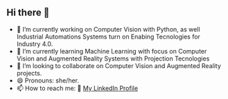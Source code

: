 ## Hi there 👋

- 🔭 I’m currently working on Computer Vision with Python, as well Industrial Automations Systems turn on Enabing Tecnologies for  Industry 4.0.
- 🌱 I’m currently learning Machine Learning with focus on Computer Vision and Augmented Reality Systems with Projection Tecnologies
- 👯 I’m looking to collaborate on Computer Vision and Augmented Reality projects.
- 😄 Pronouns: she/her.
- 📫 How to reach me: 🔵 [My LinkedIn Profile](https://www.linkedin.com/in/aline-silva-cardoso/)
